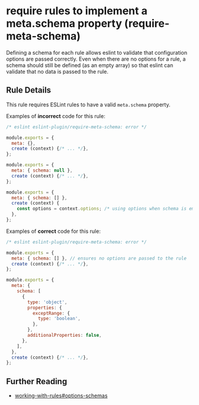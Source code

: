 # require rules to implement a meta.schema property (require-meta-schema)

Defining a schema for each rule allows eslint to validate that configuration options are passed correctly. Even when there are no options for a rule, a schema should still be defined (as an empty array) so that eslint can validate that no data is passed to the rule.

## Rule Details

This rule requires ESLint rules to have a valid `meta.schema` property.

Examples of **incorrect** code for this rule:

```js
/* eslint eslint-plugin/require-meta-schema: error */

module.exports = {
  meta: {},
  create (context) {/* ... */},
};

module.exports = {
  meta: { schema: null },
  create (context) {/* ... */},
};

module.exports = {
  meta: { schema: [] },
  create (context) {
    const options = context.options; /* using options when schema is empty */
  },
};
```

Examples of **correct** code for this rule:

```js
/* eslint eslint-plugin/require-meta-schema: error */

module.exports = {
  meta: { schema: [] }, // ensures no options are passed to the rule
  create (context) {/* ... */},
};

module.exports = {
  meta: {
    schema: [
      {
        type: 'object',
        properties: {
          exceptRange: {
            type: 'boolean',
          },
        },
        additionalProperties: false,
      },
    ],
  },
  create (context) {/* ... */},
};
```

## Further Reading

* [working-with-rules#options-schemas](https://eslint.org/docs/developer-guide/working-with-rules#options-schemas)
